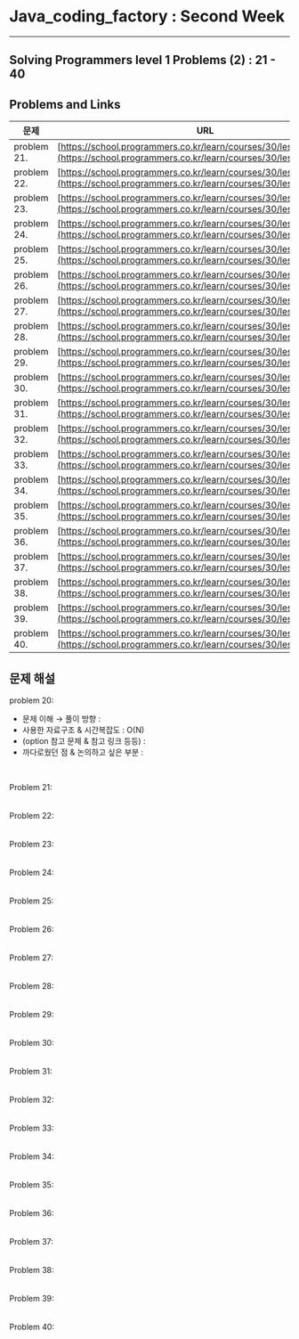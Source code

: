 # Java_coding_factory : Second Week

---

## Solving Programmers level 1 Problems (2) : 21 - 40
## Problems and Links

| 문제  | URL |
| --- | --- |
| problem 21. | [https://school.programmers.co.kr/learn/courses/30/lessons/136798](https://school.programmers.co.kr/learn/courses/30/lessons/136798) |
| problem 22. | [https://school.programmers.co.kr/learn/courses/30/lessons/135808](https://school.programmers.co.kr/learn/courses/30/lessons/135808) |
| problem 23. | [https://school.programmers.co.kr/learn/courses/30/lessons/134240](https://school.programmers.co.kr/learn/courses/30/lessons/134240) |
| problem 24. | [https://school.programmers.co.kr/learn/courses/30/lessons/133502](https://school.programmers.co.kr/learn/courses/30/lessons/133502) |
| problem 25. | [https://school.programmers.co.kr/learn/courses/30/lessons/133499](https://school.programmers.co.kr/learn/courses/30/lessons/133499) |
| problem 26. | [https://school.programmers.co.kr/learn/courses/30/lessons/132267](https://school.programmers.co.kr/learn/courses/30/lessons/132267) |
| problem 27. | [https://school.programmers.co.kr/learn/courses/30/lessons/131705](https://school.programmers.co.kr/learn/courses/30/lessons/131705) |
| problem 28. | [https://school.programmers.co.kr/learn/courses/30/lessons/131128](https://school.programmers.co.kr/learn/courses/30/lessons/131128) |
| problem 29. | [https://school.programmers.co.kr/learn/courses/30/lessons/118666](https://school.programmers.co.kr/learn/courses/30/lessons/118666) |
| problem 30. | [https://school.programmers.co.kr/learn/courses/30/lessons/92334](https://school.programmers.co.kr/learn/courses/30/lessons/92334) |
| problem 31. | [https://school.programmers.co.kr/learn/courses/30/lessons/87389](https://school.programmers.co.kr/learn/courses/30/lessons/87389) |
| problem 32. | [https://school.programmers.co.kr/learn/courses/30/lessons/86491](https://school.programmers.co.kr/learn/courses/30/lessons/86491) |
| problem 33. | [https://school.programmers.co.kr/learn/courses/30/lessons/86051](https://school.programmers.co.kr/learn/courses/30/lessons/86051) |
| problem 34. | [https://school.programmers.co.kr/learn/courses/30/lessons/82612](https://school.programmers.co.kr/learn/courses/30/lessons/82612) |
| problem 35. | [https://school.programmers.co.kr/learn/courses/30/lessons/81301](https://school.programmers.co.kr/learn/courses/30/lessons/81301) |
| problem 36. | [https://school.programmers.co.kr/learn/courses/30/lessons/77884](https://school.programmers.co.kr/learn/courses/30/lessons/77884) |
| problem 37. | [https://school.programmers.co.kr/learn/courses/30/lessons/77484](https://school.programmers.co.kr/learn/courses/30/lessons/77484) |
| problem 38. | [https://school.programmers.co.kr/learn/courses/30/lessons/76501](https://school.programmers.co.kr/learn/courses/30/lessons/76501) |
| problem 39. | [https://school.programmers.co.kr/learn/courses/30/lessons/72410](https://school.programmers.co.kr/learn/courses/30/lessons/72410) |
| problem 40. | [https://school.programmers.co.kr/learn/courses/30/lessons/70128](https://school.programmers.co.kr/learn/courses/30/lessons/70128) |

## 문제 해설

problem 20:   

- 문제 이해 → 풀이 방향 :  
- 사용한 자료구조 & 시간복잡도 : O(N)
- (option 참고 문제 & 참고 링크 등등) :   
- 까다로웠던 점 & 논의하고 싶은 부분 :  

<br/> 

Problem 21: 
<br />
<br />
<br />
Problem 22: 
<br />
<br />
<br />
Problem 23: 
<br />
<br />
<br />
Problem 24: 
<br />
<br />
<br />
Problem 25: 
<br />
<br />
<br />
Problem 26: 
<br />
<br />
<br />
Problem 27: 
<br />
<br />
<br />
Problem 28: 
<br />
<br />
<br />
Problem 29: 
<br />
<br />
<br />
Problem 30: 
<br />
<br />
<br />
Problem 31: 
<br />
<br />
<br />
Problem 32: 
<br />
<br />
<br />
Problem 33: 
<br />
<br />
<br />
Problem 34: 
<br />
<br />
<br />
Problem 35: 
<br />
<br />
<br />
Problem 36: 
<br />
<br />
<br />
Problem 37: 
<br />
<br />
<br />
Problem 38: 
<br />
<br />
<br />
Problem 39: 
<br />
<br />
<br />
Problem 40: 
<br />
<br />
<br />
